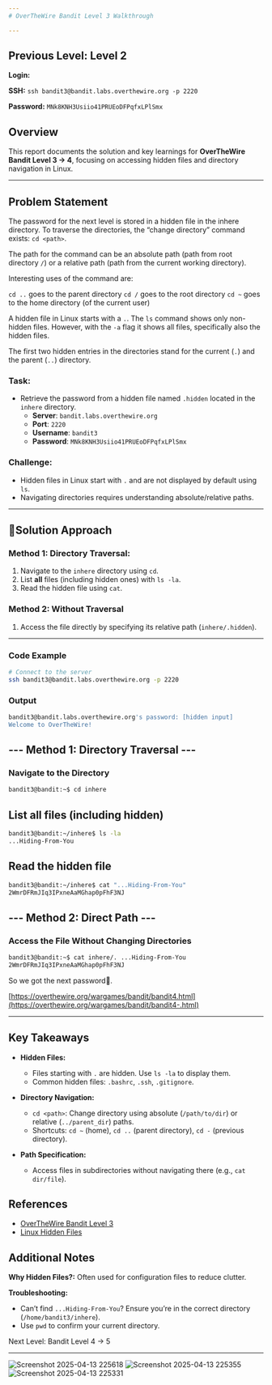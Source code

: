```yaml
---
# OverTheWire Bandit Level 3 Walkthrough

---
```

## **Previous Level:** Level 2

**Login:**

**SSH:** `ssh bandit3@bandit.labs.overthewire.org -p 2220`

**Password:** `MNk8KNH3Usiio41PRUEoDFPqfxLPlSmx`


## **Overview**  
This report documents the solution and key learnings for **OverTheWire Bandit Level 3 → 4**, focusing on accessing hidden files and directory navigation in Linux.


---

## **Problem Statement**
The password for the next level is stored in a hidden file in the inhere directory. To traverse the directories, the “change directory” command exists: `cd <path>`.

The path for the command can be an absolute path (path from root directory `/`) or a relative path (path from the current working directory).

Interesting uses of the command are:

`cd ..` goes to the parent directory
`cd /` goes to the root directory
`cd ~` goes to the home directory (of the current user)

A hidden file in Linux starts with a `.`. The `ls` command shows only non-hidden files. However, with the `-a` flag it shows all files, specifically also the hidden files.

The first two hidden entries in the directories stand for the current (`.`) and the parent (`..`) directory.

### **Task**:
- Retrieve the password from a hidden file named `.hidden` located in the `inhere` directory.  
  - **Server**: `bandit.labs.overthewire.org`  
  - **Port**: `2220`  
  - **Username**: `bandit3`  
  - **Password**: `MNk8KNH3Usiio41PRUEoDFPqfxLPlSmx`


### **Challenge**:  
- Hidden files in Linux start with `.` and are not displayed by default using `ls`.  
- Navigating directories requires understanding absolute/relative paths.

---

## 🚀**Solution Approach**

### **Method 1: Directory Traversal**:  
1. Navigate to the `inhere` directory using `cd`.  
2. List **all** files (including hidden ones) with `ls -la`.  
3. Read the hidden file using `cat`.


### **Method 2: Without Traversal**  
1. Access the file directly by specifying its relative path (`inhere/.hidden`).  

---


### **Code Example**  
```bash
# Connect to the server
ssh bandit3@bandit.labs.overthewire.org -p 2220
```

### **Output**
```bash
bandit3@bandit.labs.overthewire.org's password: [hidden input]
Welcome to OverTheWire!
```

## --- Method 1: Directory Traversal ---
### Navigate to the Directory
```bash
bandit3@bandit:~$ cd inhere
```

## List all files (including hidden)
```bash
bandit3@bandit:~/inhere$ ls -la
...Hiding-From-You
```

## Read the hidden file
```bash
bandit3@bandit:~/inhere$ cat "...Hiding-From-You"
2WmrDFRmJIq3IPxneAaMGhap0pFhF3NJ
```

## --- Method 2: Direct Path ---
### Access the File Without Changing Directories

```bash
bandit3@bandit:~$ cat inhere/. ...Hiding-From-You
2WmrDFRmJIq3IPxneAaMGhap0pFhF3NJ
```


So we got the next password🎉.

[https://overthewire.org/wargames/bandit/bandit4.html](https://overthewire.org/wargames/bandit/bandit4-.html)

---

## Key Takeaways

- **Hidden Files:**
  - Files starting with `.` are hidden. Use `ls -la` to display them.
  - Common hidden files: `.bashrc`, `.ssh`, `.gitignore`.

- **Directory Navigation:**
  - `cd <path>`: Change directory using absolute (`/path/to/dir`) or relative (`../parent_dir`) paths.
  - Shortcuts: `cd ~` (home), `cd ..` (parent directory), `cd -` (previous directory).

- **Path Specification:**
  - Access files in subdirectories without navigating there (e.g., `cat dir/file`).



## References
- [OverTheWire Bandit Level 3](https://overthewire.org/wargames/bandit/bandit3.html)
- [Linux Hidden Files](https://linuxize.com/post/how-to-list-show-hidden-files-and-directories-in-linux/)


 ## Additional Notes
 
**Why Hidden Files?:** Often used for configuration files to reduce clutter.

**Troubleshooting:**
- Can’t find `...Hiding-From-You`? Ensure you’re in the correct directory (`/home/bandit3/inhere`).
- Use `pwd` to confirm your current directory.



Next Level: Bandit Level 4 → 5

---

![Screenshot 2025-04-13 225618](https://github.com/user-attachments/assets/3cc8a89b-255b-47a5-9322-874df3bf7e7d)
![Screenshot 2025-04-13 225355](https://github.com/user-attachments/assets/5abd285b-9b3a-4552-b4ec-41b2b9107e67)
![Screenshot 2025-04-13 225331](https://github.com/user-attachments/assets/8a34cc77-09a1-4780-858b-3e1939c8dc9f)


